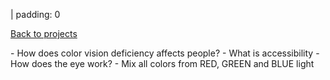 | padding: 0

<section>

<a href="../" class="quaternary"><f-leftarrow-icon /> Back to projects</a>

</section>

<div class="grid" style="padding:var(--base8) var(--base2);">




<f-section-card title="1: Explore color blindness" section="explore-cb">
- How does color vision deficiency affects people?
</f-section-card>


<f-section-card title="2: Accessibility" section="accessibility">
- What is accessibility
</f-section-card>


<f-section-card title="3: The eye" section="eye">
- How does the eye work?
</f-section-card>

<f-section-card title="4: Color mixing" section="color-mixing">
- Mix all colors from RED, GREEN and BLUE light
</f-section-card>





<!-- <f-section-card
  title="Test"
  section="test"
  :completed="get('completed')"
>{{ get('completed') ? 'Test done' : 'Do a test!' }}</f-section-card> -->
</div>



<!-- 
<div class="grid" style="--cols: 1fr 1fr 1fr; --gap: var(--base);">
        <f-card v-on:click.native="send('goto', 'cbSimulator')" style="border: 0px solid var(--primary); font-weight: normal;" :color="color('white')" :background="color('purple')">Start here</f-card>
        <f-card v-on:click.native="send('goto', 'cbSafari')"  style="font-weight: normal;" :color="color('yellow')">
            <h5 style="color: var(--darkgray);">Photo safari</h5>
        </f-card>
</div> -->